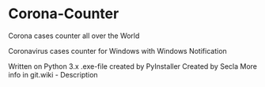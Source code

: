 # Corona-Counter
 <p>Corona cases counter all over the World</P>
 <p>Coronavirus cases counter for Windows with Windows Notification</p>
 Written on Python 3.x
 .exe-file created by PyInstaller
 Created by Secla
More info in git.wiki - Description